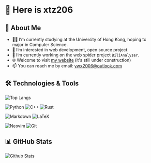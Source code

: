 # 👋 Here is xtz206

## 🚀 About Me

- 👨‍🎓 I’m currently studying at the University of Hong Kong, hoping to major in Computer Science.
- 🌱 I’m interested in web development, open source project.
- 🔭 I’m currently working on the web spider project `BiliAnalyzer`.
- 🌐 Welcome to visit [my website](http://47.103.17.135/) (it's still under construction)
- 📫 You can reach me by email: [ywx2006@outlook.com](mailto:ywx2006@outlook.com)

## 🛠️ Technologies & Tools


![Top Langs](https://github-readme-stats.vercel.app/api/top-langs/?username=xtz206&theme=transparent&layout=compact)


![Python](https://img.shields.io/badge/-Python-3776AB?style=flat-square&logo=python&logoColor=white)
![C++](https://img.shields.io/badge/-C++-00599C?style=flat-square&logo=c%2b%2b&logoColor=white)
![Rust](https://img.shields.io/badge/-Rust-000000?style=flat-square&logo=rust&logoColor=white)

![Markdown](https://img.shields.io/badge/-Markdown-000000?style=flat-square&logo=markdown&logoColor=white)
![LaTeX](https://img.shields.io/badge/-LaTeX-008080?style=flat-square&logo=latex&logoColor=white)

![Neovim](https://img.shields.io/badge/-Neovim-57A143?style=flat-square&logo=neovim&logoColor=white)
![Git](https://img.shields.io/badge/-Git-F05032?style=flat-square&logo=git&logoColor=white)

## 📊 GitHub Stats
![Github Stats](https://github-readme-stats.vercel.app/api?username=xtz206&show_icons=true&theme=transparent)
